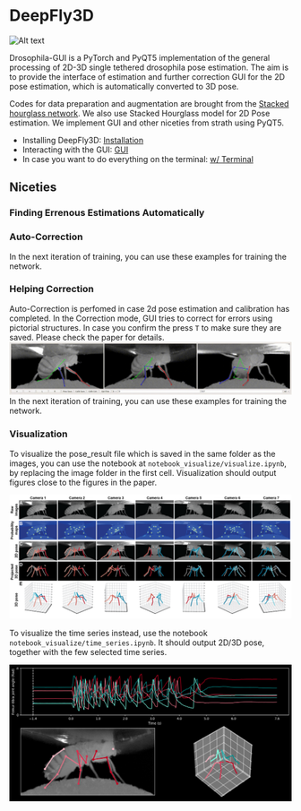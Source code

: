 # DeepFly3D

![Alt text](images/gui.gif?raw=true "Title")

Drosophila-GUI is a PyTorch and PyQT5 implementation of the general processing of 2D-3D single tethered drosophila pose estimation. The aim is to provide the interface of estimation and further correction GUI for the 2D pose estimation, which is automatically converted to 3D pose.

Codes for data preparation and augmentation are brought from the [Stacked hourglass network](https://github.com/anewell/pose-hg-train).  We also use Stacked Hourglass model for 2D Pose estimation. We implement GUI and other niceties from strath using PyQT5.

* Installing DeepFly3D: [Installation](https://github.com/NeLy-EPFL/DeepFly3D/blob/master/docs/install.md)
* Interacting with the GUI:  [GUI](https://github.com/NeLy-EPFL/DeepFly3D/blob/master/docs/gui.md)
* In case you want to do everything on the terminal: [w/ Terminal](https://github.com/NeLy-EPFL/DeepFly3D/blob/master/docs/terminal.md)

## Niceties
### Finding Errenous Estimations Automatically

### Auto-Correction
In the next iteration of training, you can use these examples for training the network.
### Helping Correction
Auto-Correction is perfomed in case 2d pose estimation and calibration has completed. In the Correction mode, GUI tries to correct for errors using pictorial structures. In case you confirm the press ```T``` to make sure they are saved. Please check the paper for details.
![Alt text](images/correction.gif?raw=true "Title")
In the next iteration of training, you can use these examples for training the network.

### Visualization
To visualize the pose_result file which is saved in the same folder as the images, you can use the notebook at ```notebook_visualize/visualize.ipynb```, by replacing the image folder in the first cell. Visualization should output figures close to the figures in the paper.

<img src="images/pose3D.png" width="960">

To visualize the time series instead, use the notebook ```notebook_visualize/time_series.ipynb```. It should output 2D/3D pose, together with the few selected time series.

<img src="images/time_series.png" width="960">
